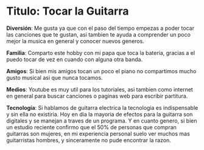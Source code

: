 # Titulo: Tocar la Guitarra

**Diversión**: Me gusta ya que con el paso del tiempo empezas a poder tocar las canciones que te gustan, asi tambien te ayuda a comprender un poco mejor la musica en general y conocer nuevos generos.

**Familia**: Comparto este hobby con mi papa que toca la bateria, gracias a el puedo tocar de vez en cuando con alguna otra banda.

**Amigos**: Si bien mis amigos tocan un poco el piano no compartimos mucho gusto musical asi que nunca tocamos.

**Medios**: Youtube es muy util para los tutoriales, asi tambien como internet en general para buscar canciones o paginas web para escribir partitura.

**Tecnología**: Si hablamos de guitarra electrica la tecnologia es indispensable y sin ella no existiria. Hoy en dia la mayoria de efectos para la guitarra son digitales y se manejan a traves de un programa. Y en cuanto genero, si bien un estudio reciente confirmo que el 50% de personas que compran guitarras son mujeres, en mi experiencia personal suelo ver muchos mas guitarristas hombres, y sinceramente no pude encontrar la razon.
